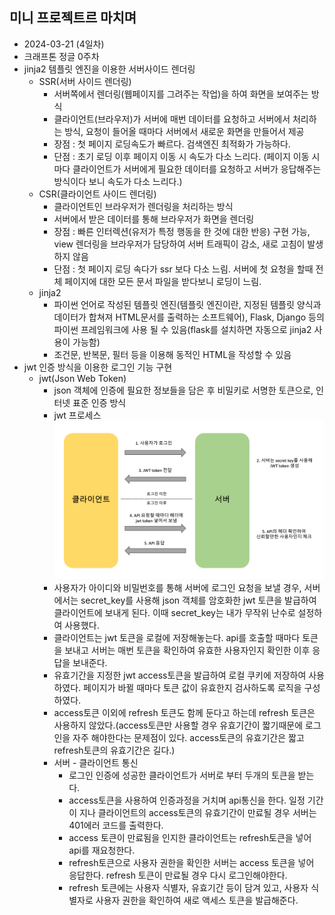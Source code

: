 ## 미니 프로젝트르 마치며
* 2024-03-21 (4일차)
* 크래프톤 정글 0주차
* jinja2 템플릿 엔진을 이용한 서버사이드 렌더링  
    * SSR(서버 사이드 렌더링)  
        * 서버쪽에서 렌더링(웹페이지를 그려주는 작업)을 하여 화면을 보여주는 방식  
        * 클라이언트(브라우저)가 서버에 매번 데이터를 요청하고 서버에서 처리하는 방식, 요청이 들어올 때마다 서버에서 새로운 화면을 만들어서 제공  
        * 장점 : 첫 페이지 로딩속도가 빠르다. 검색엔진 최적화가 가능하다.  
        * 단점 : 초기 로딩 이후 페이지 이동 시 속도가 다소 느리다. (페이지 이동 시마다 클라이언트가 서버에게 필요한 데이터를 요청하고 서버가 응답해주는 방식이다 보니 속도가 다소 느리다.)  
    * CSR(클라이언트 사이드 렌더링)  
        * 클라이언트인 브라우저가 렌더링을 처리하는 방식  
        * 서버에서 받은 데이터를 통해 브라우저가 화면을 렌더링  
        * 장점 : 빠른 인터렉션(유저가 특정 행동을 한 것에 대한 반응) 구현 가능, view 렌더링을 브라우저가 담당하여 서버 트래픽이 감소, 새로 고침이 발생하지 않음  
        * 단점 : 첫 페이지 로딩 속다가 ssr 보다 다소 느림. 서버에 첫 요청을 할때 전체 페이지에 대한 모든 문서 파일을 받다보니 로딩이 느림.  
    * jinja2  
        * 파이썬 언어로 작성된 템플릿 엔진(템플릿 엔진이란, 지정된 템플릿 양식과 데이터가 합쳐져 HTML문서를 출력하는 소프트웨어), Flask, Django 등의 파이썬 프레임워크에 사용 될 수 있음(flask를 설치하면 자동으로 jinja2 사용이 가능함) 
        * 조건문, 반복문, 필터 등을 이용해 동적인 HTML을 작성할 수 있음  
* jwt 인증 방식을 이용한 로그인 기능 구현  
    * jwt(Json Web Token)  
        * json 객체에 인증에 필요한 정보들을 담은 후 비밀키로 서명한 토큰으로, 인터넷 표준 인증 방식  
        * jwt 프로세스  
            <img src="./img/image1.png">  
        * 사용자가 아이디와 비밀번호를 통해 서버에 로그인 요청을 보낼 경우, 서버에서는 secret_key를 사용해 json 객체를 암호화한 jwt 토큰을 발급하여 클라이언트에 보내게 된다. 이때 secret_key는 내가 무작위 난수로 설정하여 사용했다.  
        * 클라이언트는 jwt 토큰을 로컬에 저장해놓는다. api를 호출할 때마다 토큰을 보내고 서버는 매번 토큰을 확인하여 유효한 사용자인지 확인한 이후 응답을 보내준다.  
        * 유효기간을 지정한 jwt access토큰을 발급하여 로컬 쿠키에 저장하여 사용하였다. 페이지가 바뀔 때마다 토큰 값이 유효한지 검사하도록 로직을 구성하였다.  
        * access토큰 이외에 refresh 토큰도 함께 둔다고 하는데 refresh 토큰은 사용하지 않았다.(access토큰만 사용할 경우 유효기간이 짧기때문에 로그인을 자주 해야한다는 문제점이 있다. access토큰의 유효기간은 짧고 refresh토큰의 유효기간은 길다.)  
        * 서버 - 클라이언트 통신
            * 로그인 인증에 성공한 클라이언트가 서버로 부터 두개의 토큰을 받는다.  
            * access토큰을 사용하여 인증과정을 거치며 api통신을 한다. 일정 기간이 지나 클라이언트의 access토큰의 유효기간이 만료될 경우 서버는 401에러 코드를 출력한다.  
            * access 토큰이 만료됨을 인지한 클라이언트는 refresh토큰을 넣어 api를 재요청한다.  
            * refresh토큰으로 사용자 권한을 확인한 서버는 access 토큰을 넣어 응답한다. refresh 토큰이 만료될 경우 다시 로그인해야한다.  
            * refresh 토큰에는 사용자 식별자, 유효기간 등이 담겨 있고, 사용자 식별자로 사용자 권한을 확인하여 새로 액세스 토큰을 발급해준다.  

